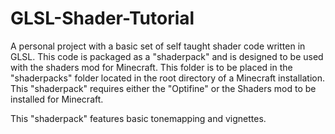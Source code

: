 # GLSL-Shader-Tutorial

A personal project with a basic set of self taught shader code written in GLSL. This code is packaged as a "shaderpack" and is designed to be used with the shaders mod for Minecraft.
This folder is to be placed in the "shaderpacks" folder located in the root directory of a Minecraft installation.
This "shaderpack" requires either the "Optifine" or the Shaders mod to be installed for Minecraft.

This "shaderpack" features basic tonemapping and vignettes.
